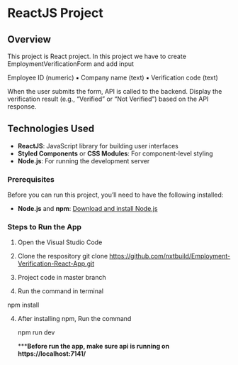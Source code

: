 # ReactJS Project

## Overview

This project is React project. In this project we have to create EmploymentVerificationForm and add input 

  Employee ID (numeric)
▪ Company name (text)
▪ Verification code (text)

When the user submits the form, API is called to the backend.
Display the verification result (e.g., “Verified” or “Not Verified”) based on the API response.

## Technologies Used

- **ReactJS**: JavaScript library for building user interfaces
- **Styled Components** or **CSS Modules**: For component-level styling
- **Node.js**: For running the development server


### Prerequisites

Before you can run this project, you’ll need to have the following installed:

- **Node.js** and **npm**: [Download and install Node.js](https://nodejs.org/)

### Steps to Run the App

1. Open the Visual Studio Code
2. Clone the respository
   git clone https://github.com/nxtbuild/Employment-Verification-React-App.git
3. Project code in master branch
   
4. Run the command in terminal

 npm install
 
4. After installing npm, Run the command
   
   npm run dev

   *****Before run the app, make sure api is running on https://localhost:7141/**


   
